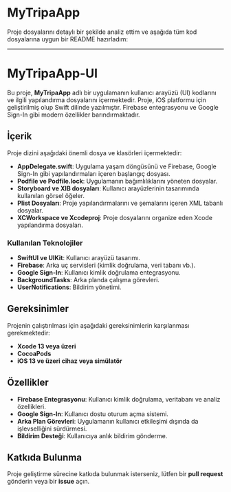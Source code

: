 # MyTripaApp
Proje dosyalarını detaylı bir şekilde analiz ettim ve aşağıda tüm kod dosyalarına uygun bir README hazırladım:

---

# MyTripaApp-UI

Bu proje, **MyTripaApp** adlı bir uygulamanın kullanıcı arayüzü (UI) kodlarını ve ilgili yapılandırma dosyalarını içermektedir. Proje, iOS platformu için geliştirilmiş olup Swift dilinde yazılmıştır. Firebase entegrasyonu ve Google Sign-In gibi modern özellikler barındırmaktadır.

## İçerik

Proje dizini aşağıdaki önemli dosya ve klasörleri içermektedir:

- **AppDelegate.swift**: Uygulama yaşam döngüsünü ve Firebase, Google Sign-In gibi yapılandırmaları içeren başlangıç dosyası.
- **Podfile ve Podfile.lock**: Uygulamanın bağımlılıklarını yöneten dosyalar.
- **Storyboard ve XIB dosyaları**: Kullanıcı arayüzlerinin tasarımında kullanılan görsel öğeler.
- **Plist Dosyaları**: Proje yapılandırmalarını ve şemalarını içeren XML tabanlı dosyalar.
- **XCWorkspace ve Xcodeproj**: Proje dosyalarını organize eden Xcode yapılandırma dosyaları.

### Kullanılan Teknolojiler

- **SwiftUI ve UIKit**: Kullanıcı arayüzü tasarımı.
- **Firebase**: Arka uç servisleri (kimlik doğrulama, veri tabanı vb.).
- **Google Sign-In**: Kullanıcı kimlik doğrulama entegrasyonu.
- **BackgroundTasks**: Arka planda çalışma görevleri.
- **UserNotifications**: Bildirim yönetimi.

## Gereksinimler

Projenin çalıştırılması için aşağıdaki gereksinimlerin karşılanması gerekmektedir:

- **Xcode 13 veya üzeri**
- **CocoaPods**
- **iOS 13 ve üzeri cihaz veya simülatör**

## Özellikler

- **Firebase Entegrasyonu**: Kullanıcı kimlik doğrulama, veritabanı ve analiz özellikleri.
- **Google Sign-In**: Kullanıcı dostu oturum açma sistemi.
- **Arka Plan Görevleri**: Uygulamanın kullanıcı etkileşimi dışında da işlevselliğini sürdürmesi.
- **Bildirim Desteği**: Kullanıcıya anlık bildirim gönderme.

## Katkıda Bulunma

Proje geliştirme sürecine katkıda bulunmak isterseniz, lütfen bir **pull request** gönderin veya bir **issue** açın.

